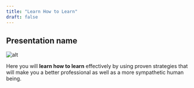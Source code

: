 ```yaml
---
title: "Learn How to Learn"
draft: false
---
```


## Presentation name

![alt](//via.placeholder.com/640x150)

Here you will **learn how to learn** effectively by using proven strategies
that will make you a better professional as well as a more sympathetic human being.
